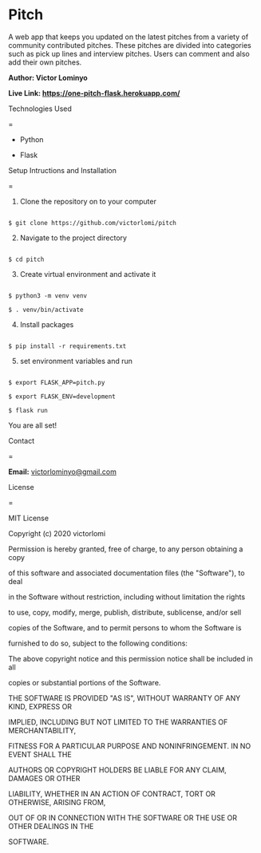 # Pitch

A web app that keeps you updated on the latest pitches from a variety of community contributed pitches. These pitches are divided into categories such as pick up lines and interview pitches. Users can comment and also add their own pitches.



**Author: Victor Lominyo**



**Live Link: https://one-pitch-flask.herokuapp.com/**





Technologies Used

=

- Python 

- Flask





Setup Intructions and Installation

=

1. Clone the repository on to your computer



```

$ git clone https://github.com/victorlomi/pitch

```



2. Navigate to the project directory 



```

$ cd pitch

```



3. Create virtual environment and activate it



```

$ python3 -m venv venv

$ . venv/bin/activate

``` 



4. Install packages



```

$ pip install -r requirements.txt

```



5. set environment variables and run



```

$ export FLASK_APP=pitch.py

$ export FLASK_ENV=development

$ flask run

```



You are all set!



Contact

=

**Email:** victorlominyo@gmail.com



License

=

MIT License



Copyright (c) 2020 victorlomi



Permission is hereby granted, free of charge, to any person obtaining a copy

of this software and associated documentation files (the "Software"), to deal

in the Software without restriction, including without limitation the rights

to use, copy, modify, merge, publish, distribute, sublicense, and/or sell

copies of the Software, and to permit persons to whom the Software is

furnished to do so, subject to the following conditions:



The above copyright notice and this permission notice shall be included in all

copies or substantial portions of the Software.



THE SOFTWARE IS PROVIDED "AS IS", WITHOUT WARRANTY OF ANY KIND, EXPRESS OR

IMPLIED, INCLUDING BUT NOT LIMITED TO THE WARRANTIES OF MERCHANTABILITY,

FITNESS FOR A PARTICULAR PURPOSE AND NONINFRINGEMENT. IN NO EVENT SHALL THE

AUTHORS OR COPYRIGHT HOLDERS BE LIABLE FOR ANY CLAIM, DAMAGES OR OTHER

LIABILITY, WHETHER IN AN ACTION OF CONTRACT, TORT OR OTHERWISE, ARISING FROM,

OUT OF OR IN CONNECTION WITH THE SOFTWARE OR THE USE OR OTHER DEALINGS IN THE

SOFTWARE.
